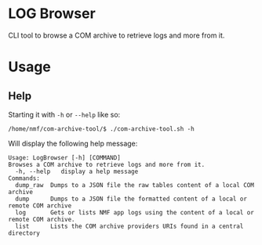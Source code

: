 LOG Browser
===========
CLI tool to browse a COM archive to retrieve logs and more from it.

# Usage

## Help

Starting it with `-h` or `--help` like so:

`/home/nmf/com-archive-tool/$ ./com-archive-tool.sh -h`

Will display the following help message:

```
Usage: LogBrowser [-h] [COMMAND]
Browses a COM archive to retrieve logs and more from it.
  -h, --help   display a help message
Commands:
  dump_raw  Dumps to a JSON file the raw tables content of a local COM archive
  dump      Dumps to a JSON file the formatted content of a local or remote COM archive
  log       Gets or lists NMF app logs using the content of a local or remote COM archive.
  list      Lists the COM archive providers URIs found in a central directory
```
